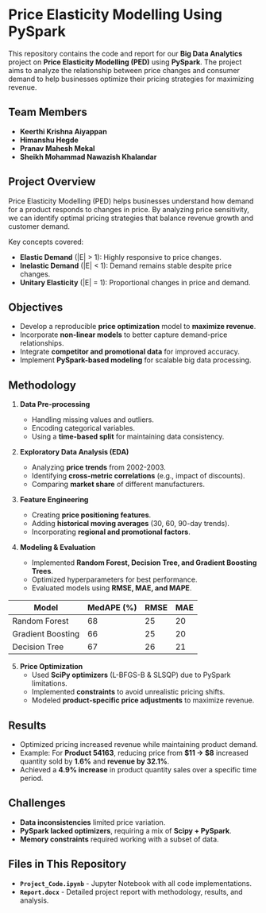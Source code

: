 # Price Elasticity Modelling Using PySpark

This repository contains the code and report for our **Big Data Analytics** project on **Price Elasticity Modelling (PED)** using **PySpark**. The project aims to analyze the relationship between price changes and consumer demand to help businesses optimize their pricing strategies for maximizing revenue.

## Team Members
- **Keerthi Krishna Aiyappan**
- **Himanshu Hegde**
- **Pranav Mahesh Mekal**
- **Sheikh Mohammad Nawazish Khalandar**

## Project Overview

Price Elasticity Modelling (PED) helps businesses understand how demand for a product responds to changes in price. By analyzing price sensitivity, we can identify optimal pricing strategies that balance revenue growth and customer demand.

Key concepts covered:
- **Elastic Demand** (|E| > 1): Highly responsive to price changes.
- **Inelastic Demand** (|E| < 1): Demand remains stable despite price changes.
- **Unitary Elasticity** (|E| = 1): Proportional changes in price and demand.

## Objectives
- Develop a reproducible **price optimization** model to **maximize revenue**.
- Incorporate **non-linear models** to better capture demand-price relationships.
- Integrate **competitor and promotional data** for improved accuracy.
- Implement **PySpark-based modeling** for scalable big data processing.

## Methodology

1. **Data Pre-processing**
   - Handling missing values and outliers.
   - Encoding categorical variables.
   - Using a **time-based split** for maintaining data consistency.

2. **Exploratory Data Analysis (EDA)**
   - Analyzing **price trends** from 2002-2003.
   - Identifying **cross-metric correlations** (e.g., impact of discounts).
   - Comparing **market share** of different manufacturers.

3. **Feature Engineering**
   - Creating **price positioning features**.
   - Adding **historical moving averages** (30, 60, 90-day trends).
   - Incorporating **regional and promotional factors**.

4. **Modeling & Evaluation**
   - Implemented **Random Forest, Decision Tree, and Gradient Boosting Trees**.
   - Optimized hyperparameters for best performance.
   - Evaluated models using **RMSE, MAE, and MAPE**.

| Model            | MedAPE (%) | RMSE | MAE  |
|-----------------|-----------|------|------|
| Random Forest   | 68        | 25   | 20   |
| Gradient Boosting | 66      | 25   | 20   |
| Decision Tree   | 67        | 26   | 21   |

5. **Price Optimization**
   - Used **SciPy optimizers** (L-BFGS-B & SLSQP) due to PySpark limitations.
   - Implemented **constraints** to avoid unrealistic pricing shifts.
   - Modeled **product-specific price adjustments** to maximize revenue.

## Results
- Optimized pricing increased revenue while maintaining product demand.
- Example: For **Product 54163**, reducing price from **$11 → $8** increased quantity sold by **1.6%** and **revenue by 32.1%**.
- Achieved a **4.9% increase** in product quantity sales over a specific time period.

## Challenges
- **Data inconsistencies** limited price variation.
- **PySpark lacked optimizers**, requiring a mix of **Scipy + PySpark**.
- **Memory constraints** required working with a subset of data.

## Files in This Repository
- **`Project_Code.ipynb`** - Jupyter Notebook with all code implementations.
- **`Report.docx`** - Detailed project report with methodology, results, and analysis.
